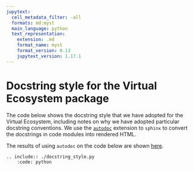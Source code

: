 ```yaml
---
jupytext:
  cell_metadata_filter: -all
  formats: md:myst
  main_language: python
  text_representation:
    extension: .md
    format_name: myst
    format_version: 0.13
    jupytext_version: 1.17.1
---
```


# Docstring style for the Virtual Ecosystem package

The code below shows the docstring style that we have adopted for the Virtual
Ecosystem, including notes on why we have adopted particular docstring conventions.
We use the
[`autodoc`](https://www.sphinx-doc.org/en/master/usage/extensions/autodoc.html)
extension to `sphinx` to convert the docstrings in code modules into rendered HTML.

The results of using `autodoc` on the code below are shown [here](api_generation.md).

```{eval-rst}
.. include:: ./docstring_style.py
    :code: python
```
